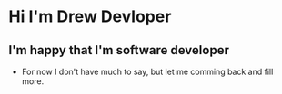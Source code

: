 # Hi I'm Drew Devloper

## I'm happy that I'm software developer
- For now I don't have much to say, but let me comming back and fill more.
<div class="img"></div>